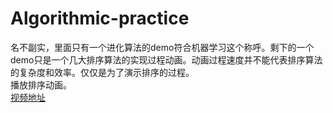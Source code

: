 # Algorithmic-practice
名不副实，里面只有一个进化算法的demo符合机器学习这个称呼。剩下的一个demo只是一个几大排序算法的实现过程动画。动画过程速度并不能代表排序算法的复杂度和效率。仅仅是为了演示排序的过程。  <br>
播放排序动画。<br>
[视频地址](https://www.bilibili.com/video/av33159617/)
